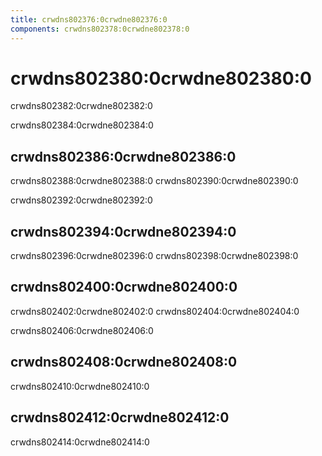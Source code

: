 ```yaml
---
title: crwdns802376:0crwdne802376:0
components: crwdns802378:0crwdne802378:0
---
```

# crwdns802380:0crwdne802380:0

<p class="description">crwdns802382:0crwdne802382:0</p>

crwdns802384:0crwdne802384:0

## crwdns802386:0crwdne802386:0

crwdns802388:0crwdne802388:0 crwdns802390:0crwdne802390:0

crwdns802392:0crwdne802392:0

## crwdns802394:0crwdne802394:0

crwdns802396:0crwdne802396:0 crwdns802398:0crwdne802398:0

## crwdns802400:0crwdne802400:0

crwdns802402:0crwdne802402:0 crwdns802404:0crwdne802404:0

crwdns802406:0crwdne802406:0

## crwdns802408:0crwdne802408:0

crwdns802410:0crwdne802410:0

## crwdns802412:0crwdne802412:0

crwdns802414:0crwdne802414:0